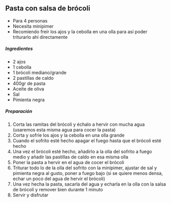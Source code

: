 ## Pasta con salsa de brócoli

* Para 4 personas
* Necesita minipimer
* Recomiendo freír los ajos y la cebolla en una olla para así poder triturarlo ahí directamente

##### Ingredientes

* 2 ajos
* 1 cebolla
* 1 brócoli mediano/grande
* 2 pastillas de caldo
* 400gr de pasta
* Aceite de oliva
* Sal
* Pimienta negra

##### Preparación

1. Corta las ramitas del brócoli y échalo a hervir con mucha agua (usaremos esta misma agua para cocer la pasta)
2. Corta y sofríe los ajos y la cebolla en una olla grande
3. Cuando el sofrito esté hecho apagar el fuego hasta que el brócoli esté hecho
4. Una vez el brócoli esté hecho, añadirlo a la olla del sofrito a fuego medio y añadir las pastillas de caldo en esa misma olla
5. Poner la pasta a hervir en el agua de cocer el brócoli
6. Triturar todo lo de la olla del sofrito con la minipimer, ajustar de sal y pimienta negra al gusto, poner a fuego bajo (si se quiere menos densa, echar un poco del agua de hervir el brócoli)
7. Una vez hecha la pasta, sacarla del agua y echarla en la olla con la salsa de brócoli y remover bien durante 1 minuto
8. Servir y disfrutar


